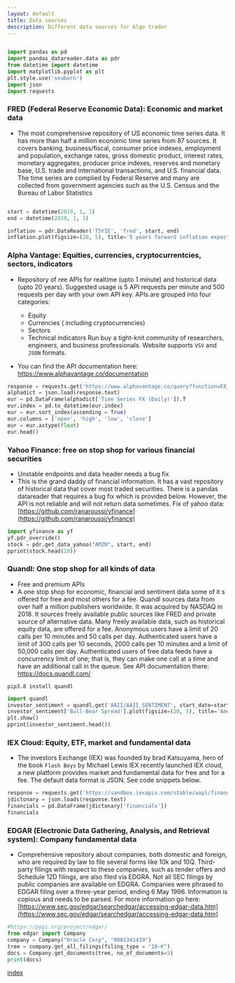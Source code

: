 ```yaml
---
layout: default
title: Data sources
description: Different data sources for Algo trader
---
```


```python

import pandas as pd
import pandas_datareader.data as pdr
from datetime import datetime
import matplotlib.pyplot as plt
plt.style.use('seaborn')
import json
import requests

```

### FRED (Federal Reserve Economic Data): Economic and market data
* The most comprehensive  repository of US economic time series data. It has more than half a million economic time series from 87 sources.
It covers banking, business/fiscal, consumer price indexes, employment and population, exchange rates, gross domestic product, interest rates, monetary aggregates, producer price 
indexes, reserves and monetary base, U.S. trade and international transactions, and U.S. financial data. 
The time series are complied by Federal Reserve and many are collected from government agencies such as the U.S. Census and the Bureau of Labor Statistics

```python

start = datetime(2019, 1, 1)
end = datetime(2020, 1, 1)

inflation = pdr.DataReader('T5YIE', 'fred', start, end)
inflation.plot(figsize=(20, 5), title='5 years forward inflation expectation rate'), plt.show();

```

### Alpha Vantage: Equities, currencies, cryptocurrentcies, sectors, indicators
* Repository of ree APIs for realtime (upto 1 minute) and historical data (upto 20 years). 
Suggested usage is 5 API requests per minute and 500 requests per day with your own API key.
APIs are grouped into four categories: 
   * Equity
   * Currencies ( including cryptocurrencies)
   * Sectors
   * Technical indicators
Run buy a tight-knit community of researchers, engineers, and business professionals.
Website supports `VSV` and `JSON` formats.

* You can find the API documentation here: https://www.alphavantage.co/documentation

```python
response = requests.get('https://www.alphavantage.co/query?function=FX_DAILY&from_symbol=EUR&to_symbol=USD&apikey=demo')
alphadict = json.load(response.text)
eur = pd.DataFrame(alphadict['Time Series FX (Daily)']).T
eur.index = pd.to_datetime(eur.index)
eur = eur.sort_index(ascending = True)
eur.columns = ['open', 'high', 'low', 'close']
eur = eur.astype(float)
eur.head()

```

### Yahoo Finance: free on stop shop for various financial securities
* Unstable endpoints and data header needs a bug fix
* This is the grand daddy of financial information. 
It has a vast repository of historical data that cover most traded securities. 
There is a pandas datareader that requires a bug fix which is provided below. However, the API is not reliable and will not return data sometimes.
Fix of yahoo data: [https://github.com/ranaroussi/yfinance](https://github.com/ranaroussi/yfinance)
```python
import yfinance as yf
yf.pdr_override()
stock = pdr.get_data_yahoo("AMZN", start, end)
pprint(stock.head(10))
```

### Quandl: One stop shop for all kinds of data
* Free and premium APIs
* A one stop shop for economic, financial and sentiment data some of it s offered for free and most others for a fee.
Quandl sources data from over half a million publishers worldwide. It was acquired by NASDAQ in 2018.
It sources freely available public sources like FRED and private source of alternative data. 
Many freely available data, such as historical equity data, are offered for a fee.
Anonymous users have a limit of 20 calls per 10 minutes and 50 calls per day. 
Authenticated users have a limit of 300 calls per 10 seconds, 2000 calls per 10 minutes and a limit of 50,000 calls per day.
Authenticated users of free data feeds have a concurrency limit of one; that is, they can make one call at a time and have an additional call in the queue.
See API documentation there: [https://docs.quandl.com/ ](https://docs.quandl.com/)

`pip3.8 install quandl`

```python
import quandl
investor_sentiment = quandl.get('AAII/AAII_SENTIMENT', start_date=start, end_date=end)
investor_sentiment['Bull-Bear Spread'].plot(figsize=(20, 5), title='American Association of Individual Investor bull-bear spread sentiment')
plt.show()
pprint(investor_sentiment.head())
```
### IEX Cloud: Equity, ETF, market and fundamental data

* The investors Exchange (IEX) was founded by brad Katsuyama, hero of the book `Flash Boys` by Michael Lewis
IEX recently launched IEX cloud, a new platform provides market and fundamental data for free and for a fee.
The default data format is JSON. See code snippets below.

```python
response = requests.get('https://sandbox.iexapis.com/stable/aapl/financials?token=Tpk_53e30ef0593440d5855c259602cad185')
jdictonary = json.loads(response.text)
financials = pd.DataFrame(jdictonary['financials'])
financials
```

### EDGAR (Electronic Data Gathering, Analysis, and Retrieval system): Company fundamental data
* Comprehensive repository about companies, both domestic and foreign, who are required by law to file several forms like 10k and 10Q.
Third-party filings with respect to these companies, such as tender offers and Schedule 12D filings, are also filed via EDGRA.
Not all SEC filings by public companies are available on EDGRA. Companies were phrased to EDGAR filing over a three-year period, ending 6 May 1996.
Information is copious and needs to be parsed.
For more information go here: [https://www.sec.gov/edgar/searchedgar/accessing-edgar-data.htm](https://www.sec.gov/edgar/searchedgar/accessing-edgar-data.htm)

```python
#https://pypi.org/project/edgar/
from edgar import Company
company = Company("Oracle Corp", "0001341439")
tree = company.get_all_filings(filing_type = "10-K")
docs = Company.get_documents(tree, no_of_documents=5)
print(docs)
```

[index](/)
